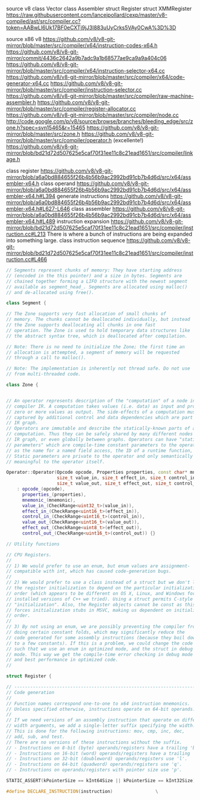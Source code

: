 
source v8
  class Vector
  class Assembler
  struct Register
  struct XMMRegister
  https://raw.githubusercontent.com/lancejpollard/cexp/master/v8-compiled/ast/src/compiler.cc?token=AABwLl6Uk17BF0eCXTj9jJ3l883uUyCrks5VAy0CwA%3D%3D


source x86 v8
  https://github.com/v8/v8-git-mirror/blob/master/src/compiler/x64/instruction-codes-x64.h
  https://github.com/v8/v8-git-mirror/commit/4436c2642a9b7adc9a1b68577ae9ca9a9a404c06
  https://github.com/v8/v8-git-mirror/blob/master/src/compiler/x64/instruction-selector-x64.cc
  https://github.com/v8/v8-git-mirror/blob/master/src/compiler/x64/code-generator-x64.cc
  https://github.com/v8/v8-git-mirror/blob/master/src/compiler/instruction-selector.cc
  https://github.com/v8/v8-git-mirror/blob/master/src/compiler/raw-machine-assembler.h
  https://github.com/v8/v8-git-mirror/blob/master/src/compiler/register-allocator.cc
  https://github.com/v8/v8-git-mirror/blob/master/src/compiler/node.cc
  http://code.google.com/p/v8/source/browse/branches/bleeding_edge/src/zone.h?spec=svn15465&r=15465
  https://github.com/v8/v8-git-mirror/blob/master/src/zone.h
  https://github.com/v8/v8-git-mirror/blob/master/src/compiler/operator.h (excellente!)
  https://github.com/v8/v8-git-mirror/blob/bd21d72d507625e5caf70f31ee11c8c21ead1651/src/compiler/linkage.h
  
  class register
    https://github.com/v8/v8-git-mirror/blob/a6a0bd884655f26b4b56b9ac2992bd91cb7b4d6d/src/x64/assembler-x64.h
  class operand
    https://github.com/v8/v8-git-mirror/blob/a6a0bd884655f26b4b56b9ac2992bd91cb7b4d6d/src/x64/assembler-x64.h#L394
  generate instructions
    https://github.com/v8/v8-git-mirror/blob/a6a0bd884655f26b4b56b9ac2992bd91cb7b4d6d/src/x64/assembler-x64.h#L627-L646
  class assembler
    https://github.com/v8/v8-git-mirror/blob/a6a0bd884655f26b4b56b9ac2992bd91cb7b4d6d/src/x64/assembler-x64.h#L489
  instruction expansion
    https://github.com/v8/v8-git-mirror/blob/bd21d72d507625e5caf70f31ee11c8c21ead1651/src/compiler/instruction.cc#L213
    There is where a bunch of instructions are being expanded into something large.
  class instruction sequence
    https://github.com/v8/v8-git-mirror/blob/bd21d72d507625e5caf70f31ee11c8c21ead1651/src/compiler/instruction.cc#L466

```c++
// Segments represent chunks of memory: They have starting address
// (encoded in the this pointer) and a size in bytes. Segments are
// chained together forming a LIFO structure with the newest segment
// available as segment_head_. Segments are allocated using malloc()
// and de-allocated using free().

class Segment {

// The Zone supports very fast allocation of small chunks of
// memory. The chunks cannot be deallocated individually, but instead
// the Zone supports deallocating all chunks in one fast
// operation. The Zone is used to hold temporary data structures like
// the abstract syntax tree, which is deallocated after compilation.

// Note: There is no need to initialize the Zone; the first time an
// allocation is attempted, a segment of memory will be requested
// through a call to malloc().

// Note: The implementation is inherently not thread safe. Do not use
// from multi-threaded code.

class Zone {


// An operator represents description of the "computation" of a node in the
// compiler IR. A computation takes values (i.e. data) as input and produces
// zero or more values as output. The side-effects of a computation must be
// captured by additional control and data dependencies which are part of the
// IR graph.
// Operators are immutable and describe the statically-known parts of a
// computation. Thus they can be safely shared by many different nodes in the
// IR graph, or even globally between graphs. Operators can have "static
// parameters" which are compile-time constant parameters to the operator, such
// as the name for a named field access, the ID of a runtime function, etc.
// Static parameters are private to the operator and only semantically
// meaningful to the operator itself.

Operator::Operator(Opcode opcode, Properties properties, const char* mnemonic,
                   size_t value_in, size_t effect_in, size_t control_in,
                   size_t value_out, size_t effect_out, size_t control_out)
    : opcode_(opcode),
      properties_(properties),
      mnemonic_(mnemonic),
      value_in_(CheckRange<uint32_t>(value_in)),
      effect_in_(CheckRange<uint16_t>(effect_in)),
      control_in_(CheckRange<uint16_t>(control_in)),
      value_out_(CheckRange<uint16_t>(value_out)),
      effect_out_(CheckRange<uint8_t>(effect_out)),
      control_out_(CheckRange<uint16_t>(control_out)) {}

// Utility functions

// CPU Registers.
//
// 1) We would prefer to use an enum, but enum values are assignment-
// compatible with int, which has caused code-generation bugs.
//
// 2) We would prefer to use a class instead of a struct but we don't like
// the register initialization to depend on the particular initialization
// order (which appears to be different on OS X, Linux, and Windows for the
// installed versions of C++ we tried). Using a struct permits C-style
// "initialization". Also, the Register objects cannot be const as this
// forces initialization stubs in MSVC, making us dependent on initialization
// order.
//
// 3) By not using an enum, we are possibly preventing the compiler from
// doing certain constant folds, which may significantly reduce the
// code generated for some assembly instructions (because they boil down
// to a few constants). If this is a problem, we could change the code
// such that we use an enum in optimized mode, and the struct in debug
// mode. This way we get the compile-time error checking in debug mode
// and best performance in optimized code.
//

struct Register {

// ---------------------------------------------------------------------------
// Code generation
//
// Function names correspond one-to-one to x64 instruction mnemonics.
// Unless specified otherwise, instructions operate on 64-bit operands.
//
// If we need versions of an assembly instruction that operate on different
// width arguments, we add a single-letter suffix specifying the width.
// This is done for the following instructions: mov, cmp, inc, dec,
// add, sub, and test.
// There are no versions of these instructions without the suffix.
// - Instructions on 8-bit (byte) operands/registers have a trailing 'b'.
// - Instructions on 16-bit (word) operands/registers have a trailing 'w'.
// - Instructions on 32-bit (doubleword) operands/registers use 'l'.
// - Instructions on 64-bit (quadword) operands/registers use 'q'.
// - Instructions on operands/registers with pointer size use 'p'.

STATIC_ASSERT(kPointerSize == kInt64Size || kPointerSize == kInt32Size);

#define DECLARE_INSTRUCTION(instruction)                \
```
